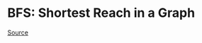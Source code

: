 # BFS: Shortest Reach in a Graph

[Source](https://www.hackerrank.com/challenges/ctci-bfs-shortest-reach)